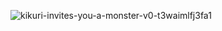 ![kikuri-invites-you-a-monster-v0-t3waimlfj3fa1](https://github.com/hitori1403/hitori1403/assets/81372907/ef2d833e-57ad-4586-b685-4e66e5d95ef9)

